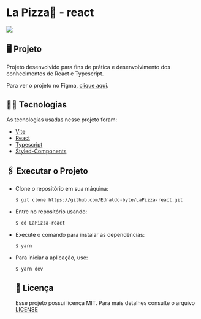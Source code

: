 # La Pizza🍕 - react
<p><img src="home.png"></p>

  ## 🖥 Projeto
  Projeto desenvolvido para fins de prática e desenvolvimento dos conhecimentos de React e Typescript.
  <p>Para ver o projeto no Figma, <a href="https://www.figma.com/file/OFPmaR4BYJd7QeChEOzHgL/Desafios---Codel%C3%A2ndia-(Copy)?node-id=31037%3A2">clique aqui</a>.</p>

  ## 👨‍💻 Tecnologias
  As tecnologias usadas nesse projeto foram:
- [Vite](https://vitejs.dev/)
- [React](https://reactjs.org/)
- [Typescript](https://www.typescript.org/)
- [Styled-Components](https://styled-components.com/)
<p></p>

  ## 🖇 Executar o Projeto
  
- Clone o repositório em sua máquina:
    ```bash
    $ git clone https://github.com/Ednaldo-byte/LaPizza-react.git 
    ```
- Entre no repositório usando:
    ```bash
    $ cd LaPizza-react
    ```
- Execute o comando para instalar as dependências:
    ```bash
    $ yarn
    ```
- Para iniciar a aplicação, use:
    ```bash
    $ yarn dev
    ```


  ##  📃 Licença
  Esse projeto possui licença MIT. Para mais detalhes consulte o arquivo [LICENSE](LICENSE.md)

